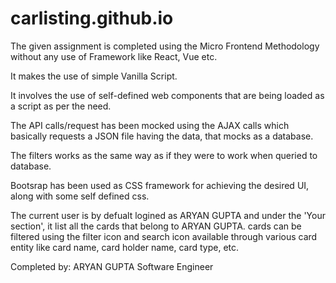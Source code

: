 # carlisting.github.io
The given assignment is completed using the Micro Frontend Methodology without any use of Framework like React, Vue etc.

It makes the use of simple Vanilla Script.

It involves the use of self-defined web components that are being loaded as a script as per the need.

The API calls/request has been mocked using the AJAX calls which basically requests a JSON file having the data, that mocks as a database.

The filters works as the same way as if they were to work when queried to database.

Bootsrap has been used as CSS framework for achieving the desired UI, along with some self defined css.

The current user is by defualt logined as ARYAN GUPTA and under the 'Your section', it list all the cards that belong to ARYAN GUPTA.
cards can be filtered using the filter icon and search icon available through various card entity like card name, card holder name, card type, etc. 


Completed by: 
ARYAN GUPTA
Software Engineer

